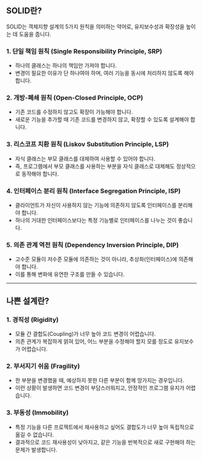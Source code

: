 ## **SOLID란?**  
SOLID는 객체지향 설계의 5가지 원칙을 의미하는 약어로, 유지보수성과 확장성을 높이는 데 도움을 줍니다.  

### 1. **단일 책임 원칙 (Single Responsibility Principle, SRP)**  
- 하나의 클래스는 하나의 책임만 가져야 합니다.  
- 변경이 필요한 이유가 단 하나여야 하며, 여러 기능을 동시에 처리하지 않도록 해야 합니다.  

### 2. **개방-폐쇄 원칙 (Open-Closed Principle, OCP)**  
- 기존 코드를 수정하지 않고도 확장이 가능해야 합니다.  
- 새로운 기능을 추가할 때 기존 코드를 변경하지 않고, 확장할 수 있도록 설계해야 합니다.  

### 3. **리스코프 치환 원칙 (Liskov Substitution Principle, LSP)**  
- 자식 클래스는 부모 클래스를 대체하여 사용할 수 있어야 합니다.  
- 즉, 프로그램에서 부모 클래스를 사용하는 부분을 자식 클래스로 대체해도 정상적으로 동작해야 합니다.  

### 4. **인터페이스 분리 원칙 (Interface Segregation Principle, ISP)**  
- 클라이언트가 자신이 사용하지 않는 기능에 의존하지 않도록 인터페이스를 분리해야 합니다.  
- 하나의 거대한 인터페이스보다는 특정 기능별로 인터페이스를 나누는 것이 좋습니다.  

### 5. **의존 관계 역전 원칙 (Dependency Inversion Principle, DIP)**  
- 고수준 모듈이 저수준 모듈에 의존하는 것이 아니라, 추상화(인터페이스)에 의존해야 합니다.  
- 이를 통해 변화에 유연한 구조를 만들 수 있습니다.  

---

## **나쁜 설계란?**  

### 1. **경직성 (Rigidity)**  
- 모듈 간 결합도(Coupling)가 너무 높아 코드 변경이 어렵습니다.  
- 의존 관계가 복잡하게 얽혀 있어, 어느 부분을 수정해야 할지 모를 정도로 유지보수가 어렵습니다.  

### 2. **부서지기 쉬움 (Fragility)**  
- 한 부분을 변경했을 때, 예상하지 못한 다른 부분이 함께 망가지는 경우입니다.  
- 이런 상황이 발생하면 코드 변경이 부담스러워지고, 안정적인 프로그램 유지가 어렵습니다.  

### 3. **부동성 (Immobility)**  
- 특정 기능을 다른 프로젝트에서 재사용하고 싶어도 결합도가 너무 높아 독립적으로 옮길 수 없습니다.  
- 결과적으로 코드 재사용성이 낮아지고, 같은 기능을 반복적으로 새로 구현해야 하는 문제가 발생합니다.
